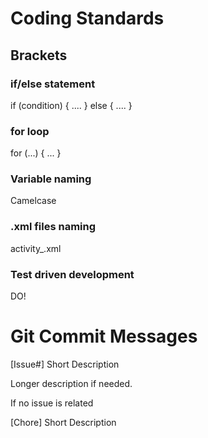 # Coding Standards

## Brackets
### if/else statement
if (condition)
{
    ....
}
else
{
    ....
}

### for loop
for (...)
{
    ...
}

### Variable naming
Camelcase

### .xml files naming
activity_<name>.xml

### Test driven development
DO!

# Git Commit Messages

[Issue#] Short Description

Longer description if needed.

If no issue is related

[Chore] Short Description